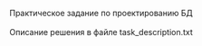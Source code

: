 Практическое задание по проектированию БД <br /><br />
Описание решения в файле task_description.txt